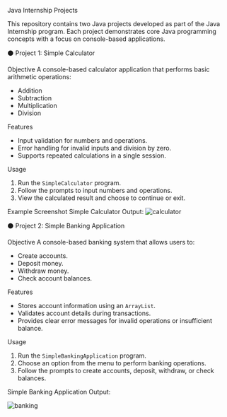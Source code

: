 Java Internship Projects

This repository contains two Java projects developed as part of the Java Internship program. Each project demonstrates core Java programming concepts with a focus on console-based applications.

⚫ Project 1: Simple Calculator

Objective
A console-based calculator application that performs basic arithmetic operations:
- Addition
- Subtraction
- Multiplication
- Division

Features
- Input validation for numbers and operations.
- Error handling for invalid inputs and division by zero.
- Supports repeated calculations in a single session.

Usage
1. Run the `SimpleCalculator` program.
2. Follow the prompts to input numbers and operations.
3. View the calculated result and choose to continue or exit.

Example Screenshot
Simple Calculator Output:
![calculator](https://github.com/user-attachments/assets/aa722531-1a69-48f4-b955-e1dd955ba9ba)


⚫ Project 2: Simple Banking Application

Objective
A console-based banking system that allows users to:
- Create accounts.
- Deposit money.
- Withdraw money.
- Check account balances.

Features
- Stores account information using an `ArrayList`.
- Validates account details during transactions.
- Provides clear error messages for invalid operations or insufficient balance.

Usage
1. Run the `SimpleBankingApplication` program.
2. Choose an option from the menu to perform banking operations.
3. Follow the prompts to create accounts, deposit, withdraw, or check balances.

Simple Banking Application Output: 

![banking](https://github.com/user-attachments/assets/f3aad012-30ed-4c0d-b598-d2996ee50122)


